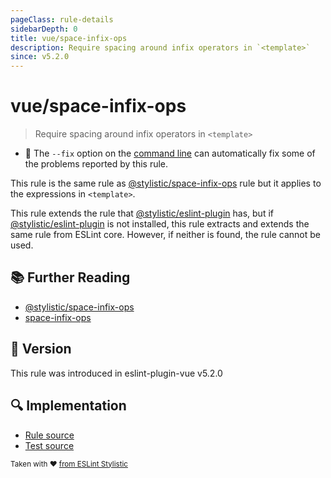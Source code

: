 ```yaml
---
pageClass: rule-details
sidebarDepth: 0
title: vue/space-infix-ops
description: Require spacing around infix operators in `<template>`
since: v5.2.0
---
```


# vue/space-infix-ops

> Require spacing around infix operators in `<template>`

- :wrench: The `--fix` option on the [command line](https://eslint.org/docs/user-guide/command-line-interface#fix-problems) can automatically fix some of the problems reported by this rule.

This rule is the same rule as [@stylistic/space-infix-ops] rule but it applies to the expressions in `<template>`.

This rule extends the rule that [@stylistic/eslint-plugin] has, but if [@stylistic/eslint-plugin] is not installed, this rule extracts and extends the same rule from ESLint core.
However, if neither is found, the rule cannot be used.

[@stylistic/eslint-plugin]: https://eslint.style/packages/default

## :books: Further Reading

- [@stylistic/space-infix-ops]
- [space-infix-ops]

[@stylistic/space-infix-ops]: https://eslint.style/rules/space-infix-ops
[space-infix-ops]: https://eslint.org/docs/rules/space-infix-ops

## :rocket: Version

This rule was introduced in eslint-plugin-vue v5.2.0

## :mag: Implementation

- [Rule source](https://github.com/vuejs/eslint-plugin-vue/blob/master/lib/rules/space-infix-ops.js)
- [Test source](https://github.com/vuejs/eslint-plugin-vue/blob/master/tests/lib/rules/space-infix-ops.js)

<sup>Taken with ❤️ [from ESLint Stylistic](https://eslint.style/rules/space-infix-ops)</sup>
